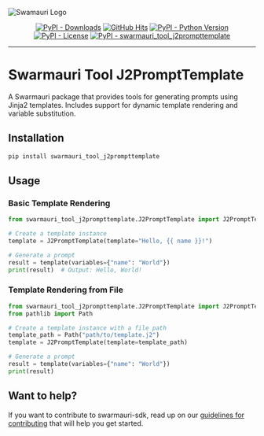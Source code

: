 ![Swamauri Logo](https://res.cloudinary.com/dbjmpekvl/image/upload/v1730099724/Swarmauri-logo-lockup-2048x757_hww01w.png)

<p align="center">
    <a href="https://pypi.org/project/swarmauri_tool_j2prompttemplate/">
        <img src="https://img.shields.io/pypi/dm/swarmauri_tool_j2prompttemplate" alt="PyPI - Downloads"/></a>
    <a href="https://github.com/swarmauri/swarmauri-sdk/blob/master/pkgs/standards/swarmauri_tool_j2prompttemplate/README.md">
        <img src="https://hits.seeyoufarm.com/api/count/incr/badge.svg?url=https://github.com/swarmauri/swarmauri-sdk/pkgs/standards/swarmauri_tool_j2prompttemplate/README.md&count_bg=%2379C83D&title_bg=%23555555&icon=&icon_color=%23E7E7E7&title=hits&edge_flat=false" alt="GitHub Hits"/></a>
    <a href="https://pypi.org/project/swarmauri_tool_j2prompttemplate/">
        <img src="https://img.shields.io/pypi/pyversions/swarmauri_tool_j2prompttemplate" alt="PyPI - Python Version"/></a>
    <a href="https://pypi.org/project/swarmauri_tool_j2prompttemplate/">
        <img src="https://img.shields.io/pypi/l/swarmauri_tool_j2prompttemplate" alt="PyPI - License"/></a>
    <a href="https://pypi.org/project/swarmauri_tool_j2prompttemplate/">
        <img src="https://img.shields.io/pypi/v/swarmauri_tool_j2prompttemplate?label=swarmauri_tool_j2prompttemplate&color=green" alt="PyPI - swarmauri_tool_j2prompttemplate"/></a>
</p>

---

# Swarmauri Tool J2PromptTemplate

A Swarmauri package that provides tools for generating prompts using Jinja2 templates. Includes support for dynamic template rendering and variable substitution.

## Installation

```bash
pip install swarmauri_tool_j2prompttemplate
```

## Usage

### Basic Template Rendering
```python
from swarmauri_tool_j2prompttemplate.J2PromptTemplate import J2PromptTemplate

# Create a template instance
template = J2PromptTemplate(template="Hello, {{ name }}!")

# Generate a prompt
result = template(variables={"name": "World"})
print(result)  # Output: Hello, World!
```

### Template Rendering from File
```python
from swarmauri_tool_j2prompttemplate.J2PromptTemplate import J2PromptTemplate
from pathlib import Path

# Create a template instance with a file path
template_path = Path("path/to/template.j2")
template = J2PromptTemplate(template=template_path)

# Generate a prompt
result = template(variables={"name": "World"})
print(result)
```

## Want to help?

If you want to contribute to swarmauri-sdk, read up on our [guidelines for contributing](https://github.com/swarmauri/swarmauri-sdk/blob/master/contributing.md) that will help you get started.
